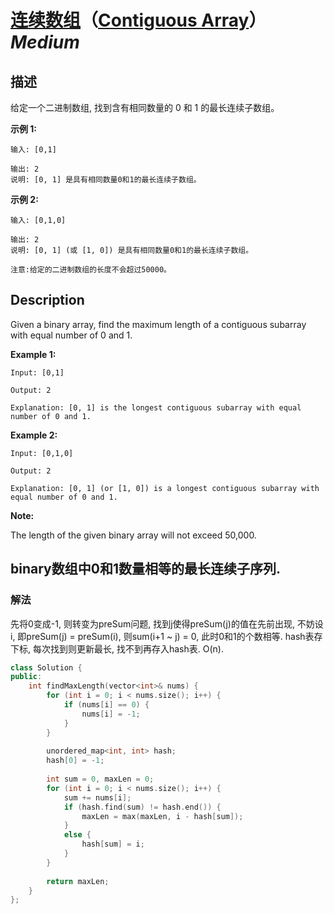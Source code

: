 # [连续数组](https://leetcode-cn.com/problems/contiguous-array)（[Contiguous Array](https://leetcode.com/problems/contiguous-array)）*Medium*
## 描述
给定一个二进制数组, 找到含有相同数量的 0 和 1 的最长连续子数组。

**示例 1:**
```
输入: [0,1]

输出: 2
说明: [0, 1] 是具有相同数量0和1的最长连续子数组。
```

**示例 2:**
```
输入: [0,1,0]

输出: 2
说明: [0, 1] (或 [1, 0]) 是具有相同数量0和1的最长连续子数组。

注意:给定的二进制数组的长度不会超过50000。
```

## Description
Given a binary array, find the maximum length of a contiguous subarray with equal number of 0 and 1. 


**Example 1:**
```
Input: [0,1]

Output: 2

Explanation: [0, 1] is the longest contiguous subarray with equal number of 0 and 1.
```



**Example 2:**
```
Input: [0,1,0]

Output: 2

Explanation: [0, 1] (or [1, 0]) is a longest contiguous subarray with equal number of 0 and 1.
```
**Note:**

The length of the given binary array will not exceed 50,000.



## binary数组中0和1数量相等的最长连续子序列.

### 解法
先将0变成-1, 则转变为preSum问题, 找到j使得preSum(j)的值在先前出现, 不妨设i, 即preSum(j) = preSum(i), 则sum(i+1 ~ j) = 0, 此时0和1的个数相等. hash表存下标, 每次找到则更新最长, 找不到再存入hash表. O(n).

```c++
class Solution {
public:
    int findMaxLength(vector<int>& nums) {
        for (int i = 0; i < nums.size(); i++) {
            if (nums[i] == 0) {
                nums[i] = -1;
            }
        }
        
        unordered_map<int, int> hash;
        hash[0] = -1;
        
        int sum = 0, maxLen = 0;
        for (int i = 0; i < nums.size(); i++) {
            sum += nums[i];
            if (hash.find(sum) != hash.end()) {
                maxLen = max(maxLen, i - hash[sum]);
            }
            else {
                hash[sum] = i;
            }
        }
        
        return maxLen;
    }
};
```